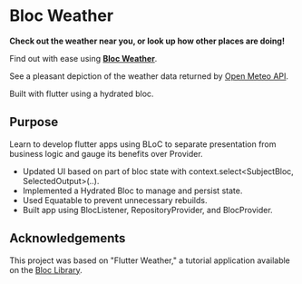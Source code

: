 # Bloc Weather
**Check out the weather near you, or look up how other places are doing!**

Find out with ease using **[Bloc Weather](https://csarevalo.github.io/bloc-weather)**.

See a pleasant depiction of the weather data returned by [Open Meteo API](https://open-meteo.com/).

Built with flutter using a hydrated bloc.

## Purpose
Learn to develop flutter apps using BLoC to separate presentation from business logic and gauge its benefits over Provider.
* Updated UI based on part of bloc state with context.select<SubjectBloc, SelectedOutput>(..).
* Implemented a Hydrated Bloc to manage and persist state.
* Used Equatable to prevent unnecessary rebuilds.
* Built app using BlocListener, RepositoryProvider, and BlocProvider.

## Acknowledgements
This project was based on "Flutter Weather," a tutorial application available on the [Bloc Library](https://bloclibrary.dev/tutorials/flutter-weather).
